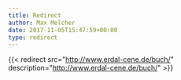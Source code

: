 ```yaml
---
title: Redirect
author: Max Melcher
date: 2017-11-05T15:47:59+00:00
type: redirect
---
```

{{< redirect src="http://www.erdal-cene.de/buch/" description="http://www.erdal-cene.de/buch/" >}}
